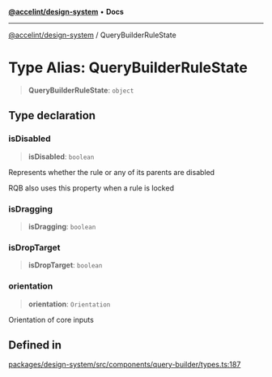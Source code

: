 [**@accelint/design-system**](../README.md) • **Docs**

***

[@accelint/design-system](../README.md) / QueryBuilderRuleState

# Type Alias: QueryBuilderRuleState

> **QueryBuilderRuleState**: `object`

## Type declaration

### isDisabled

> **isDisabled**: `boolean`

Represents whether the rule or any of its parents are disabled

RQB also uses this property when a rule is locked

### isDragging

> **isDragging**: `boolean`

### isDropTarget

> **isDropTarget**: `boolean`

### orientation

> **orientation**: `Orientation`

Orientation of core inputs

## Defined in

[packages/design-system/src/components/query-builder/types.ts:187](https://github.com/gohypergiant/standard-toolkit/blob/258694cea8ed8bbd956b3cf5da47c2c9debcf127/packages/design-system/src/components/query-builder/types.ts#L187)
